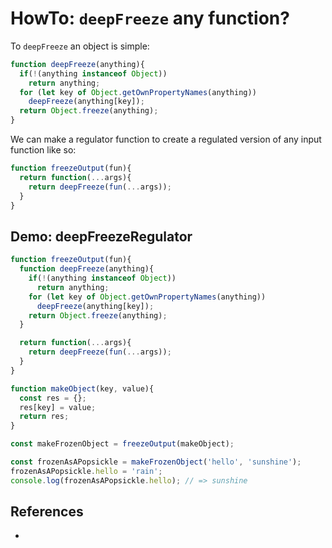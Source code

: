 # HowTo: `deepFreeze` any function?

To `deepFreeze` an object is simple:

```javascript
function deepFreeze(anything){
  if(!(anything instanceof Object))
    return anything;
  for (let key of Object.getOwnPropertyNames(anything))
    deepFreeze(anything[key]);
  return Object.freeze(anything);
}
```

We can make a regulator function to create a regulated version of any input function like so:

```javascript
function freezeOutput(fun){
  return function(...args){
    return deepFreeze(fun(...args));
  }
}
```

## Demo: deepFreezeRegulator

```javascript
function freezeOutput(fun){
  function deepFreeze(anything){
    if(!(anything instanceof Object))
      return anything;
    for (let key of Object.getOwnPropertyNames(anything))
      deepFreeze(anything[key]);
    return Object.freeze(anything);
  }

  return function(...args){
    return deepFreeze(fun(...args));
  }
}

function makeObject(key, value){
  const res = {};
  res[key] = value;
  return res;
}

const makeFrozenObject = freezeOutput(makeObject);

const frozenAsAPopsickle = makeFrozenObject('hello', 'sunshine');
frozenAsAPopsickle.hello = 'rain';
console.log(frozenAsAPopsickle.hello); // => sunshine
```

## References

* 